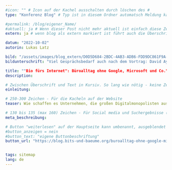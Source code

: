 ```yaml
---
#icon: "" # Icon auf der Kachel ausschalten durch löschen des #
type: "Konferenz Blog" # Typ ist in diesem Ordner automatsch Meldung kann aber hier überschrieben werden z.B. mit "Veröffentlichung" - der Typ erscheint in der Kachel

#permalink: /blog/eigener_Name/
#aktuell: ja # Wenn dieser Post nicht mehr aktuell ist einfach diese Zeile mit # auskommentieren
extern: ja # wenn blog als extern markiert ist führt auch die Überschrift zur button url

datum: "2022-10-02"
autorin: Lukas Latz

bild: "/assets/images/blog_extern/D0D5D684-2BDC-4AB3-ADB6-FDD9DC861F9A-1.jpeg"
bildunterschrift: "Viel Gesprächsbedarf auch nach dem Vortrag: David Ayers (links) "

title: ""Bio fürs Internet": Büroalltag ohne Google, Microsoft und Co."
description: 

# Zwischen Überschrift und Text in Kursiv. So lang wie nötig - keine Zeichenbeschränkung
einleitung:  

# 250-300 Zeichen - Für die Kacheln auf der Website
teaser: Wie schaffen es Unternehmen, die großen Digitalmonopolisten aus dem eigenen Betrieb zu verbannen? Dafür braucht es ein starkes europäisches Kartellrecht.

# 130 bis 135 (max 160) Zeichen - Für Social media und Suchergebnisse (also extern)
meta_beschreibung: 

# Button "weiterlesen" auf der Hauptseite kann umbenannt, ausgeblendet und zu anderer z.B. Externer URL zeigen
#button_anzeigen = nein 
#button_text: "eigene Buttonbeschriftung"
button_url: "https://blog.bits-und-baeume.org/buroalltag-ohne-google-microsoft-und-co/"


tags: sitemap
lang: de
---
```



